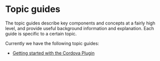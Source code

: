 # Topic guides

The topic guides describe key components and concepts at a fairly high level, and provide useful background information and explanation. Each guide is specific to a certain topic.

Currently we have the following topic guides:

* [Getting started with the Cordova Plugin](getting-started.md)
